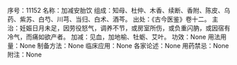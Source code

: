 序号：11152
名称：加减安胎饮
组成：知母、杜仲、木香、续断、香附、陈皮、乌药、紫苏、白芍、川芎、当归、白术、酒芩。
出处：《古今医鉴》卷十二。
主治：妊娠日月未足，因劳役怒气，调养不节，或房室所伤，或负重闪肭，或因宿有冷气，而痛如欲产者。
加减：见血，加地榆、牡蛎、艾叶。
功效：None
用法用量：None
制备方法：None
临床应用：None
各家论述：None
用药禁忌：None
附注：None
